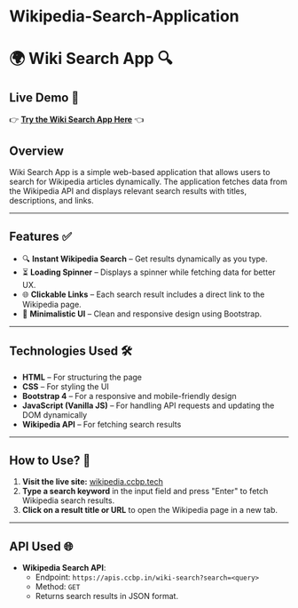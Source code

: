 # Wikipedia-Search-Application

# 🌍 Wiki Search App 🔍

## **Live Demo 🚀**

👉 **[Try the Wiki Search App Here](https://wikipedia.ccbp.tech/)** 👈  

## **Overview**
Wiki Search App is a simple web-based application that allows users to search for Wikipedia articles dynamically. The application fetches data from the Wikipedia API and displays relevant search results with titles, descriptions, and links.

---

## **Features ✅**
- 🔍 **Instant Wikipedia Search** – Get results dynamically as you type.  
- ⏳ **Loading Spinner** – Displays a spinner while fetching data for better UX.  
- 🌐 **Clickable Links** – Each search result includes a direct link to the Wikipedia page.  
- 🎨 **Minimalistic UI** – Clean and responsive design using Bootstrap.  

---

## **Technologies Used 🛠️**
- **HTML** – For structuring the page  
- **CSS** – For styling the UI  
- **Bootstrap 4** – For a responsive and mobile-friendly design  
- **JavaScript (Vanilla JS)** – For handling API requests and updating the DOM dynamically  
- **Wikipedia API** – For fetching search results  

---

## **How to Use? 📌**
1. **Visit the live site:** [wikipedia.ccbp.tech](https://wikipedia.ccbp.tech/)  
2. **Type a search keyword** in the input field and press "Enter" to fetch Wikipedia search results.  
3. **Click on a result title or URL** to open the Wikipedia page in a new tab.  

---

## **API Used 🌐**
- **Wikipedia Search API**:  
  - Endpoint: `https://apis.ccbp.in/wiki-search?search=<query>`  
  - Method: `GET`  
  - Returns search results in JSON format.
